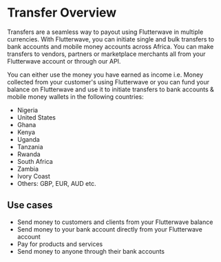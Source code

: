 # Transfer Overview

Transfers are a seamless way to payout using Flutterwave in multiple currencies.
With Flutterwave, you can initiate single and bulk transfers to bank accounts and mobile money accounts across Africa. You can make transfers to vendors, partners or marketplace merchants all from your Flutterwave account or through our API. 

You can either use the money you have earned as income i.e. Money collected from your customer's using Flutterwave or you can fund your balance on Flutterwave and use it to initiate transfers to bank accounts & mobile money wallets in the following countries:

- Nigeria 
- United States
- Ghana
- Kenya
- Uganda 
- Tanzania
- Rwanda
- South Africa
- Zambia
- Ivory Coast
- Others: GBP, EUR, AUD etc.

## Use cases
* Send money to customers and clients from your Flutterwave balance
* Send money to your bank account directly from your Flutterwave account
* Pay for products and services 
* Send money to anyone through their bank accounts




